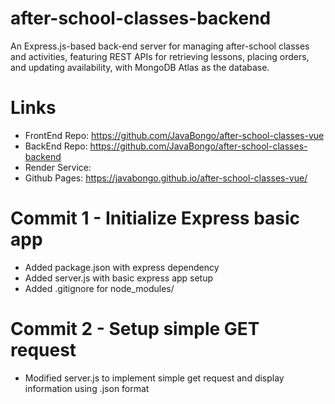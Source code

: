# after-school-classes-backend
An Express.js-based back-end server for managing after-school classes and activities, featuring REST APIs for retrieving lessons, placing orders, and updating availability, with MongoDB Atlas as the database.
# Links
- FrontEnd Repo: https://github.com/JavaBongo/after-school-classes-vue
- BackEnd Repo: https://github.com/JavaBongo/after-school-classes-backend
- Render Service: 
- Github Pages: https://javabongo.github.io/after-school-classes-vue/
# Commit 1 - Initialize Express basic app
- Added package.json with express dependency
- Added server.js with basic express app setup
- Added .gitignore for node_modules/
# Commit 2 - Setup simple GET request
- Modified server.js to implement simple get request and display information using .json format

